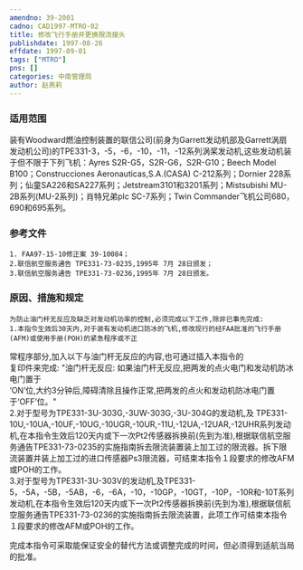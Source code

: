 ```yaml
---
amendno: 39-2001  
cadno: CAD1997-MTRO-02  
title: 修改飞行手册并更换限流接头  
publishdate: 1997-08-26  
effdate: 1997-09-01  
tags: ["MTRO"]  
pns: []  
categories: 中南管理局  
author: 赵燕莉  
---
```

  
### 适用范围  
装有Woodward燃油控制装置的联信公司(前身为Garrett发动机部及Garrett涡扇发动机公司)的TPE331-3，-5，-6，-10，-11，-12系列涡桨发动机,这些发动机装于但不限于下列飞机：Ayres S2R-G5，S2R-G6，S2R-G10；Beech Model B100；Construcciones Aeronauticas,S.A.(CASA) C-212系列；Dornier 228系列；仙童SA226和SA227系列；Jetstream3101和3201系列；Mistsubishi MU-2B系列(MU-2系列)；肖特兄弟plc SC-7系列；Twin Commander飞机公司680，690和695系列。  
  
<!--more-->  
### 参考文件  
    1. FAA97-15-10修正案 39-10084；  
    2.联信航空服务通告 TPE331-73-0235,1995年 7月 28日颁发；  
    3.联信航空服务通告 TPE331-73-0236,1995年 7月 28日颁发。  
  
### 原因、措施和规定  
    为防止油门杆无反应及缺乏对发动机功率的控制,必须完成以下工作,除非已事先完成:  
    1.本指令生效后30天内,对于装有发动机进口防冰的飞机,修改现行的经FAA批准的飞行手册(AFM)或使用手册(POH)的紧急程序或不正  
  
常程序部分,加入以下与油门杆无反应的内容,也可通过插入本指令的  
复印件来完成: "油门杆无反应:     如果油门杆无反应,把两发的点火电门和发动机防冰电门置于  
‘ON’位,大约3分钟后,障碍清除且操作正常,把两发的点火和发动机防冰电门置于‘OFF’位。"  
    2.对于型号为TPE331-3U-303G,-3UW-303G,-3U-304G的发动机,及 TPE331-10U,-10UA,-10UF,-10UG,-10UGR,-10UR,-11U,-12UA,-12UAR,-12UHR系列发动机,在本指令生效后120天内或下一次Pt2传感器拆换前(先到为准),根据联信航空服务通告TPE331-73-0235的实施指南拆去限流装置装上加工过的限流器。拆下限流装置并装上加工过的进口传感器Ps3限流器，可结束本指令１段要求的修改AFM或POH的工作。  
    3.对于型号为TPE331-3U-303V的发动机,及TPE331-5，-5A，-5B，-5AB，-6，-6A，-10，-10GP，-10GT，-10P，-10R和-10T系列发动机,在本指令生效后120天内或下一次Pt2传感器拆换前(先到为准),根据联信航空服务通告TPE331-73-0236的实施指南拆去限流装置，此项工作可结束本指令１段要求的修改AFM或POH的工作。  
  
完成本指令可采取能保证安全的替代方法或调整完成的时间，但必须得到适航当局的批准。  

